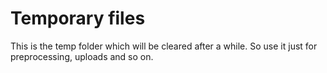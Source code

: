 # Temporary files

This is the temp folder which will be cleared after a while. So use it just for preprocessing, uploads and so on.
